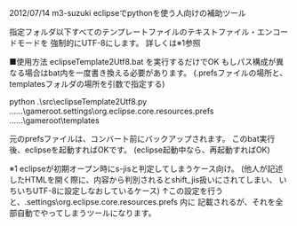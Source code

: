 ﻿2012/07/14 m3-suzuki eclipseでpythonを使う人向けの補助ツール

指定フォルダ以下すべてのテンプレートファイルのテキストファイル・エンコードモードを
強制的にUTF-8にします。
詳しくは※1参照


■使用方法
eclipseTemplate2Utf8.bat を実行するだけでOK
もしパス構成が異なる場合はbat内を一度書き換える必要があります。
(.prefsファイルの場所と、templatesフォルダの場所を引数で指定する)

python .\src\eclipseTemplate2Utf8.py ..\..\..\gameroot\.settings\org.eclipse.core.resources.prefs ..\..\..\gameroot\templates

元のprefsファイルは、コンバート前にバックアップされます。
このbat実行後、eclipseを起動すればOKです。
(eclipse起動中なら、再起動すればOK)


※1
eclipseが初期オープン時にs-jisと判定してしまうケース向け。
(他人が記述したHTMLを開く際に、内容から判別されるとshift_jis扱いにされてしまい、
 いちいちUTF-8に設定しなおしているケース)
↑この設定を行うと、.settings\org.eclipse.core.resources.prefs 内に
 記載されるが、それを全部自動でやってしまうツールになります。

